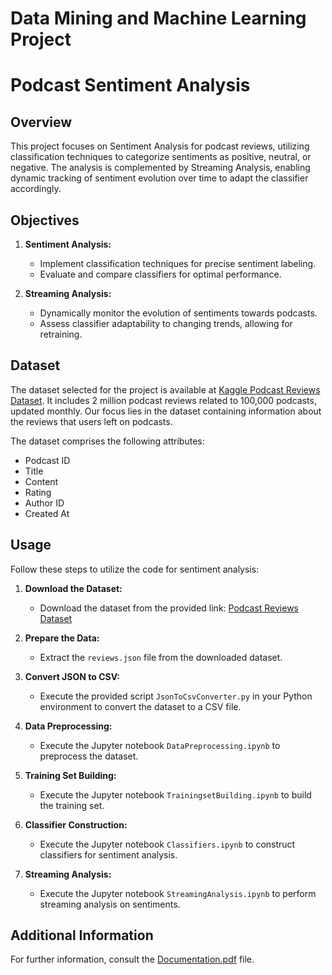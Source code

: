 # Data Mining and Machine Learning Project
# Podcast Sentiment Analysis

## Overview

This project focuses on Sentiment Analysis for podcast reviews, utilizing classification techniques to categorize sentiments as positive, neutral, or negative. The analysis is complemented by Streaming Analysis, enabling dynamic tracking of sentiment evolution over time to adapt the classifier accordingly.

## Objectives

1. **Sentiment Analysis:**
    - Implement classification techniques for precise sentiment labeling.
    - Evaluate and compare classifiers for optimal performance.

2. **Streaming Analysis:**
    - Dynamically monitor the evolution of sentiments towards podcasts.
    - Assess classifier adaptability to changing trends, allowing for retraining.

## Dataset

The dataset selected for the project is available at [Kaggle Podcast Reviews Dataset](https://www.kaggle.com/datasets/thoughtvector/podcastreviews). It includes 2 million podcast reviews related to 100,000 podcasts, updated monthly. Our focus lies in the dataset containing information about the reviews that users left on podcasts.

The dataset comprises the following attributes:
- Podcast ID
- Title
- Content
- Rating
- Author ID
- Created At

## Usage

Follow these steps to utilize the code for sentiment analysis:

1. **Download the Dataset:**
   - Download the dataset from the provided link: [Podcast Reviews Dataset](https://www.kaggle.com/datasets/thoughtvector/podcastreviews)

2. **Prepare the Data:**
   - Extract the `reviews.json` file from the downloaded dataset.

3. **Convert JSON to CSV:**
   - Execute the provided script `JsonToCsvConverter.py` in your Python environment to convert the dataset to a CSV file.

4. **Data Preprocessing:**
   - Execute the Jupyter notebook `DataPreprocessing.ipynb` to preprocess the dataset.

5. **Training Set Building:**
   - Execute the Jupyter notebook `TrainingsetBuilding.ipynb` to build the training set.

6. **Classifier Construction:**
   - Execute the Jupyter notebook `Classifiers.ipynb` to construct classifiers for sentiment analysis.

7. **Streaming Analysis:**
   - Execute the Jupyter notebook `StreamingAnalysis.ipynb` to perform streaming analysis on sentiments.

## Additional Information

For further information, consult the [Documentation.pdf](docs/Documentation.pdf) file.

